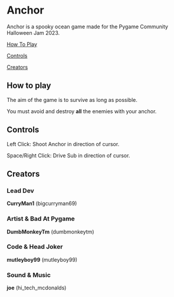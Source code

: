 # Anchor
Anchor is a spooky ocean game made for the Pygame Community Halloween Jam 2023.

[How To Play](#HowToPlay)

[Controls](#Controls)

[Creators](#Creators)





<a name="HowToPlay" />

## How to play

The aim of the game is to survive as long as possible. 

You must avoid and destroy **all** the enemies with your anchor.


<a name="Controls" />

## Controls 

Left Click: Shoot Anchor in direction of cursor.

Space/Right Click: Drive Sub in direction of cursor.

<a name="Creators" />

## Creators 

### Lead Dev 
**CurryMan1** (bigcurryman69)

### Artist & Bad At Pygame
**DumbMonkeyTm** (dumbmonkeytm)

### Code & Head Joker
**mutleyboy99** (mutleyboy99)

### Sound & Music 
**joe** (hi_tech_mcdonalds)
